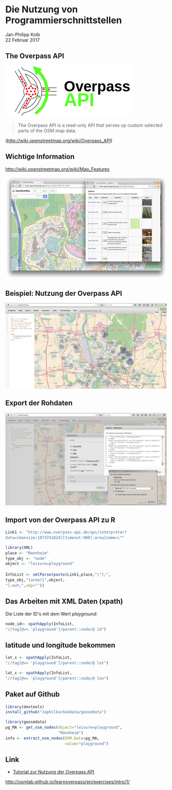 # Die Nutzung von Programmierschnittstellen
Jan-Philipp Kolb  
22 Februar 2017  






## The Overpass API

![Logo Overpass API](figure/400px-Overpass_API_logo.svg.png)

>The Overpass API is a read-only API that serves up custom selected parts of the OSM map data.

(<http://wiki.openstreetmap.org/wiki/Overpass_API>)

## Wichtige Information 

<http://wiki.openstreetmap.org/wiki/Map_Features>

![osm map features](figure/overpass-osm-disney.png)


## Beispiel: Nutzung der Overpass API

![Spielplätze Mannheim](figure/BSPoverpassMannheim.PNG)

## Export der Rohdaten

![Export Rohdaten](figure/OverpassExportRohdaten.PNG)

## Import von der Overpass API zu R




```r
Link1 <- "http://www.overpass-api.de/api/interpreter?
data=[maxsize:1073741824][timeout:900];area[name=\""
```


```r
library(XML)
place <- "Mannheim"
type_obj <- "node"
object <- "leisure=playground"

InfoList <- xmlParse(paste(Link1,place,"\"];",
type_obj,"(area)[",object,
"];out;",sep=""))
```


## Das Arbeiten mit XML Daten (xpath)

Die Liste der ID's mit dem Wert *playground*:


```r
node_id<- xpathApply(InfoList,
"//tag[@v= 'playground']/parent::node/@ id")
```

## latitude und longitude bekommen


```r
lat_x <- xpathApply(InfoList,
"//tag[@v= 'playground']/parent::node/@ lat")
```


```r
lat_x <- xpathApply(InfoList,
"//tag[@v= 'playground']/parent::node/@ lon")
```

## Paket auf Github


```r
library(devtools)
install_github("Japhilko/GeoData/geosmdata")
```


```r
library(geosmdata)
pg_MA <- get_osm_nodes(object="leisure=playground",
                       "Mannheim")
info <- extract_osm_nodes(OSM.Data=pg_MA,
                          value="playground")
```

## Link

- [Tutorial zur Nutzung der Overpass API](http://osmlab.github.io/learnoverpass/en/exercises/intro/1/)

<http://osmlab.github.io/learnoverpass/en/exercises/intro/1/>
